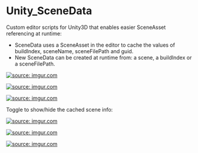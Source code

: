 # Unity_SceneData

Custom editor scripts for Unity3D that enables easier SceneAsset referencing at runtime:

- SceneData uses a SceneAsset in the editor to cache the values of buildIndex, sceneName, sceneFilePath and guid.
- New SceneData can be created at runtime from: a scene, a buildIndex or a sceneFilePath.

<a href="https://imgur.com/Mm2c5Ee.png"><img src="https://imgur.com/Mm2c5Ee.png" title="source: imgur.com" /></a>

<a href="https://imgur.com/W929bDF.png"><img src="https://imgur.com/W929bDF.png" title="source: imgur.com" /></a>

<a href="https://imgur.com/IL8ktJi.png"><img src="https://imgur.com/IL8ktJi.png" title="source: imgur.com" /></a>

Toggle to show/hide the cached scene info:

<a href="https://imgur.com/LAsOiZE.png"><img src="https://imgur.com/LAsOiZE.png" title="source: imgur.com" /></a>

<a href="https://imgur.com/mdAY0Mh.png"><img src="https://imgur.com/mdAY0Mh.png" title="source: imgur.com" /></a>

<a href="https://imgur.com/W1x1QyX.png"><img src="https://imgur.com/W1x1QyX.png" title="source: imgur.com" /></a>
